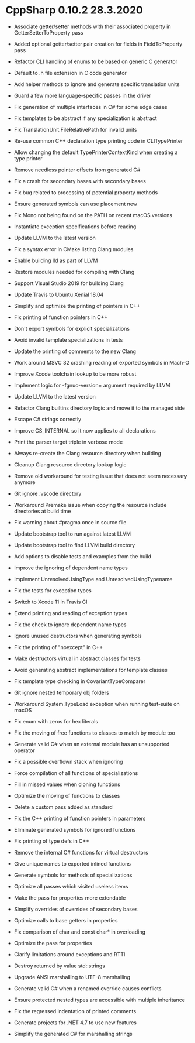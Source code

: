 # CppSharp 0.10.2 28.3.2020

* Associate getter/setter methods with their associated property in GetterSetterToProperty pass

* Added optional getter/setter pair creation for fields in FieldToProperty pass

* Refactor CLI handling of enums to be based on generic C generator

* Default to .h file extension in C code generator

* Add helper methods to ignore and generate specific translation units

* Guard a few more language-specific passes in the driver

* Fix generation of multiple interfaces in C# for some edge cases

* Fix templates to be abstract if any specialization is abstract

* Fix TranslationUnit.FileRelativePath for invalid units

* Re-use common C++ declaration type printing code in CLITypePrinter

* Allow changing the default TypePrinterContextKind when creating a type printer

* Remove needless pointer offsets from generated C#

* Fix a crash for secondary bases with secondary bases

* Fix bug related to processing of potential property methods

* Ensure generated symbols can use placement new

* Fix Mono not being found on the PATH on recent macOS versions

* Instantiate exception specifications before reading

* Update LLVM to the latest version

* Fix a syntax error in CMake listing Clang modules

* Enable building lld as part of LLVM

* Restore modules needed for compiling with Clang

* Support Visual Studio 2019 for building Clang

* Update Travis to Ubuntu Xenial 18.04

* Simplify and optimize the printing of pointers in C++

* Fix printing of function pointers in C++

* Don't export symbols for explicit specializations

* Avoid invalid template specializations in tests

* Update the printing of comments to the new Clang

* Work around MSVC 32 crashing reading of exported symbols in Mach-O

* Improve Xcode toolchain lookup to be more robust

* Implement logic for -fgnuc-version= argument required by LLVM

* Update LLVM to the latest version

* Refactor Clang builtins directory logic and move it to the managed side

* Escape C# strings correctly

* Improve CS_INTERNAL so it now applies to all declarations

* Print the parser target triple in verbose mode

* Always re-create the Clang resource directory when building

* Cleanup Clang resource directory lookup logic

* Remove old workaround for testing issue that does not seem necessary anymore

* Git ignore .vscode directory

* Workaround Premake issue when copying the resource include directories at build time

* Fix warning about #pragma once in source file

* Update bootstrap tool to run against latest LLVM

* Update bootstrap tool to find LLVM build directory

* Add options to disable tests and examples from the build

* Improve the ignoring of dependent name types

* Implement UnresolvedUsingType and UnresolvedUsingTypename

* Fix the tests for exception types

* Switch to Xcode 11 in Travis CI

* Extend printing and reading of exception types

* Fix the check to ignore dependent name types

* Ignore unused destructors when generating symbols

* Fix the printing of "noexcept" in C++

* Make destructors virtual in abstract classes for tests

* Avoid generating abstract implementations for template classes

* Fix template type checking in CovariantTypeComparer

* Git ignore nested temporary obj folders

* Workaround System.TypeLoad exception when running test-suite on macOS

* Fix enum with zeros for hex literals

* Fix the moving of free functions to classes to match by module too

* Generate valid C# when an external module has an unsupported operator

* Fix a possible overflown stack when ignoring

* Force compilation of all functions of specializations

* Fill in missed values when cloning functions

* Optimize the moving of functions to classes

* Delete a custom pass added as standard

* Fix the C++ printing of function pointers in parameters

* Eliminate generated symbols for ignored functions

* Fix printing of type defs in C++

* Remove the internal C# functions for virtual destructors

* Give unique names to exported inlined functions

* Generate symbols for methods of specializations

* Optimize all passes which visited useless items

* Make the pass for properties more extendable

* Simplify overrides of overrides of secondary bases

* Optimize calls to base getters in properties

* Fix comparison of char and const char* in overloading

* Optimize the pass for properties

* Clarify limitations around exceptions and RTTI

* Destroy returned by value std::strings

* Upgrade ANSI marshalling to UTF-8 marshalling

* Generate valid C# when a renamed override causes conflicts

* Ensure protected nested types are accessible with multiple inheritance

* Fix the regressed indentation of printed comments

* Generate projects for .NET 4.7 to use new features

* Simplify the generated C# for marshalling strings